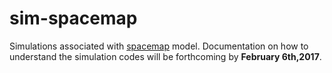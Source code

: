# sim-spacemap

Simulations associated with [spacemap](https://topherconley.github.io/spacemap/) model. 
Documentation on how to understand the simulation codes  will be forthcoming by __February 6th,2017__.
